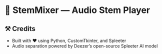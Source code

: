 # 🎵 StemMixer — Audio Stem Player


## ⚒️ Credits

- Built with ❤️ using Python, CustomTkinter, and Spleeter
- Audio separation powered by Deezer’s open-source Spleeter AI model
 
